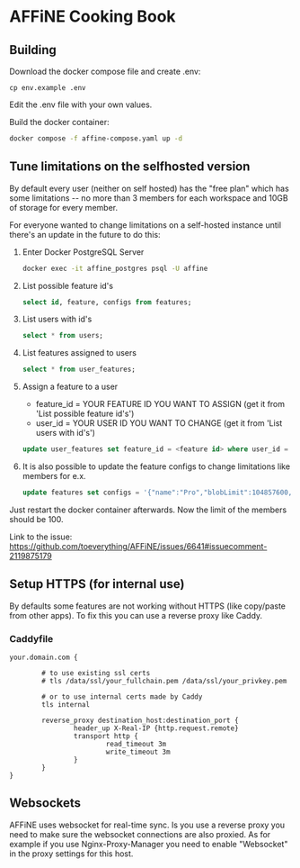 # AFFiNE Cooking Book

## Building

Download the docker compose file and create .env:

```
cp env.example .env
```

Edit the .env file with your own values.

Build the docker container:

```bash
docker compose -f affine-compose.yaml up -d
```

## Tune limitations on the selfhosted version
By default every user (neither on self hosted) has the "free plan" which has some limitations -- no more than 3 members for each workspace and 10GB of storage for every member.

For everyone wanted to change limitations on a self-hosted instance until there's an update in the future to do this:

1. Enter Docker PostgreSQL Server
    ```bash
    docker exec -it affine_postgres psql -U affine
    ```

2. List possible feature id's
    ```sql
    select id, feature, configs from features;
    ```

3. List users with id's
    ```sql
    select * from users;
    ```

4. List features assigned to users
    ```sql
    select * from user_features;
    ```

5. Assign a feature to a user
    * feature_id = YOUR FEATURE ID YOU WANT TO ASSIGN (get it from 'List possible feature id's')
    * user_id = YOUR USER ID YOU WANT TO CHANGE (get it from 'List users with id's')

    ```sql
    update user_features set feature_id = <feature id> where user_id = '<user id>';
    ```

6. It is also possible to update the feature configs to change limitations like members for e.x.

    ```sql
    update features set configs = '{"name":"Pro","blobLimit":104857600,"storageQuota":107374182400,"historyPeriod":2592000000,"memberLimit":100,"copilotActionLimit":10}' where id = 14;
    ```

Just restart the docker container afterwards. Now the limit of the members should be 100.

Link to the issue: https://github.com/toeverything/AFFiNE/issues/6641#issuecomment-2119875179

## Setup HTTPS (for internal use)
By defaults some features are not working without HTTPS (like copy/paste from other apps). To fix this you can use a reverse proxy like Caddy.


### Caddyfile

```
your.domain.com {

        # to use existing ssl certs
        # tls /data/ssl/your_fullchain.pem /data/ssl/your_privkey.pem

        # or to use internal certs made by Caddy
        tls internal
        
        reverse_proxy destination_host:destination_port {
                header_up X-Real-IP {http.request.remote}
                transport http {
                        read_timeout 3m
                        write_timeout 3m
                }
        }
}
```

## Websockets
AFFiNE uses websocket for real-time sync. Is you use a reverse proxy you need to make sure the websocket connections are also proxied. As for example if you use Nginx-Proxy-Manager you need to enable "Websocket" in the proxy settings for this host.
